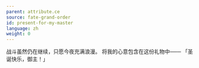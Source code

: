```yaml
---
parent: attribute.ce
source: fate-grand-order
id: present-for-my-master
language: zh
weight: 0
---
```


战斗虽然仍在继续，只愿今夜充满浪漫。
将我的心意包含在这份礼物中───
「圣诞快乐，御主！」
